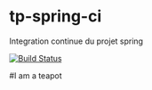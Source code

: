 # tp-spring-ci
Integration continue du projet spring


[![Build Status](https://travis-ci.org/Ludwig-POEJAVA/tp-spring-ci.svg?branch=master)](https://travis-ci.org/Ludwig-POEJAVA/tp-spring-ci)

#I am a teapot